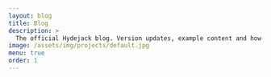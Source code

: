 ```yaml
---
layout: blog
title: Blog
description: >
  The official Hydejack blog. Version updates, example content and how-to guides on how to blog with Jekyll.
image: /assets/img/projects/default.jpg
menu: true
order: 1
---
```


